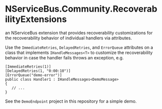 # NServiceBus.Community.RecoverabilityExtensions

an NServiceBus extension that provides recoverability customizations for the recoverability behavior of individual handlers via attributes.

Use the `ImmediateRetries`, `DelayedRetries`, and `ErrorQueue` attributes on a class that implements `IHandleMessages<T>` to customize the recoverability behavior in case the handler fails throws an exception, e.g.

```
[ImmediateRetries(1)]
[DelayedRetries(1, "0:00:10")]
[ErrorQueue("demo-error")]
public class Handler1 : IHandleMessages<DemoMessage>
{
   // ...
}
```

See the `DemoEndpoint` project in this repository for a simple demo.

